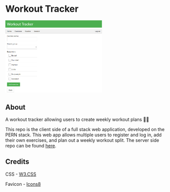 # Workout Tracker

<img src="docs/images/addexercise.png" alt="Add exercise screen" width="60%" height="60%" />

## About

A workout tracker allowing users to create weekly workout plans 🏋️‍♂️

This repo is the client side of a full stack web application, developed on the PERN stack.
This web app allows multiple users to register and log in, add their own exercises, and plan out a weekly workout split.
The server side repo can be found [here](https://github.com/swiderskis/workout-tracker-server).

## Credits

CSS - [W3.CSS](https://www.w3schools.com/w3css/default.asp)

Favicon - [Icons8](https://icons8.com/icon/MOCeYrljNRDk/barbell)
